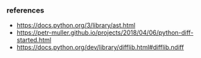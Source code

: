 ### references
- https://docs.python.org/3/library/ast.html
- https://petr-muller.github.io/projects/2018/04/06/python-diff-started.html
- https://docs.python.org/dev/library/difflib.html#difflib.ndiff